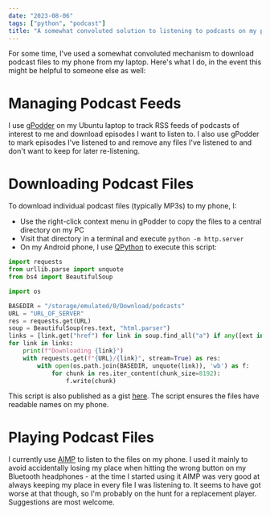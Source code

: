 ```yaml
---
date: "2023-08-06"
tags: ["python", "podcast"]
title: "A somewhat convoluted solution to listening to podcasts on my phone"
---
```


For some time, I've used a somewhat convoluted mechanism to download podcast files to my phone from my laptop. Here's what I do, in the event this might be helpful to someone else as well:

# Managing Podcast Feeds

I use [gPodder](https://gpodder.github.io/) on my Ubuntu laptop to track RSS feeds of podcasts of interest to me and download episodes I want to listen to. I also use gPodder to mark episodes I've listened to and remove any files I've listened to and don't want to keep for later re-listening.

# Downloading Podcast Files

To download individual podcast files (typically MP3s) to my phone, I:

* Use the right-click context menu in gPodder to copy the files to a central directory on my PC
* Visit that directory in a terminal and execute ```python -m http.server```
* On my Android phone, I use [QPython](https://www.qpython.com/) to execute this script:

```python
import requests
from urllib.parse import unquote
from bs4 import BeautifulSoup

import os 

BASEDIR = "/storage/emulated/0/Download/podcasts"
URL = "URL_OF_SERVER"
res = requests.get(URL)
soup = BeautifulSoup(res.text, "html.parser")
links = [link.get("href") for link in soup.find_all("a") if any([ext in link.get("href") for ext in ("mp3", "m4a")])]
for link in links:
    print(f"Downloading {link}")
    with requests.get(f"{URL}/{link}", stream=True) as res:
        with open(os.path.join(BASEDIR, unquote(link)), 'wb') as f:
            for chunk in res.iter_content(chunk_size=8192):
                f.write(chunk)
```

This script is also published as a gist [here](https://gitlab.com/-/snippets/2579352). The script ensures the files have readable names on my phone.

# Playing Podcast Files

I currently use [AIMP](https://www.aimp.ru/) to listen to the files on my phone. I used it mainly to avoid accidentally losing my place when hitting the wrong button on my Bluetooth headphones - at the time I started using it AIMP was very good at always keeping my place in every file I was listening to. It seems to have got worse at that though, so I'm probably on the hunt for a replacement player. Suggestions are most welcome.

